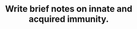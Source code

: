 ---
title: "Write brief notes on innate and acquired immunity."
entityType: SAQ
exam: PEX
college: ANZCA
year: 2013
sitting: A
question: 10
passRate: 67
EC_expectedDomains:
- "Main Points expected for a pass: \n• A summary of the innate immunity mechanisms \n• An overview of acquired immunity including the roles of B-cells and T-cells \n• Notes on the structure and function of antibodies \n• Notes on the roles of B-cell and T-cell subtypes in acquired immunity"
EC_extraCredit:
- "Additional points could be gained for: \n• Extra details regarding the above points \n• Perspective about how the different parts work together \n• Details about more complicated aspects of the immune system"
EC_errorsCommon:
- "Common problems: \n• This is a big topic and requires brief notes for it to be covered adequately \n• Only a few candidates mentioned inflammation as part of the innate system \n• Confusion over cell lines and classification \n• Few mentioned the structure or function of antibodies \n• Confusion over which responses were innate and which acquired \n• Humoral and cellular elements are present in both innate and acquired immunity \n• Lack of an overall understanding of the immune system \n• Only two candidates mentioned any effects of anaesthesia on immune function \n• Illegible handwriting \n• Poor layout and structure and evidence of poor time management \n• The main reason for failing this question was insufficient core knowledge"
---